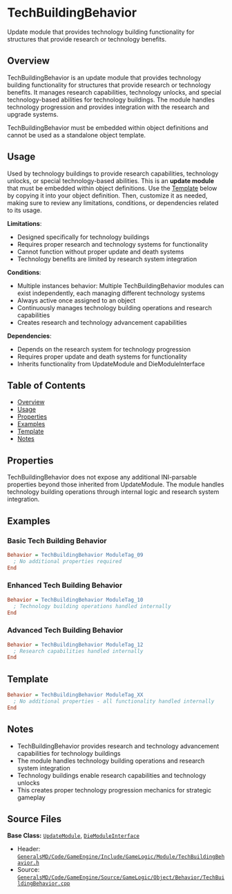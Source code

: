 # TechBuildingBehavior

Update module that provides technology building functionality for structures that provide research or technology benefits.

## Overview

TechBuildingBehavior is an update module that provides technology building functionality for structures that provide research or technology benefits. It manages research capabilities, technology unlocks, and special technology-based abilities for technology buildings. The module handles technology progression and provides integration with the research and upgrade systems.

TechBuildingBehavior must be embedded within object definitions and cannot be used as a standalone object template.

## Usage

Used by technology buildings to provide research capabilities, technology unlocks, or special technology-based abilities. This is an **update module** that must be embedded within object definitions. Use the [Template](#template) below by copying it into your object definition. Then, customize it as needed, making sure to review any limitations, conditions, or dependencies related to its usage.

**Limitations**:
- Designed specifically for technology buildings
- Requires proper research and technology systems for functionality
- Cannot function without proper update and death systems
- Technology benefits are limited by research system integration

**Conditions**:
- Multiple instances behavior: Multiple TechBuildingBehavior modules can exist independently, each managing different technology systems
- Always active once assigned to an object
- Continuously manages technology building operations and research capabilities
- Creates research and technology advancement capabilities

**Dependencies**:
- Depends on the research system for technology progression
- Requires proper update and death systems for functionality
- Inherits functionality from UpdateModule and DieModuleInterface

## Table of Contents

- [Overview](#overview)
- [Usage](#usage)
- [Properties](#properties)
- [Examples](#examples)
- [Template](#template)
- [Notes](#notes)

## Properties

TechBuildingBehavior does not expose any additional INI-parsable properties beyond those inherited from UpdateModule. The module handles technology building operations through internal logic and research system integration.

## Examples

### Basic Tech Building Behavior
```ini
Behavior = TechBuildingBehavior ModuleTag_09
  ; No additional properties required
End
```

### Enhanced Tech Building Behavior
```ini
Behavior = TechBuildingBehavior ModuleTag_10
  ; Technology building operations handled internally
End
```

### Advanced Tech Building Behavior
```ini
Behavior = TechBuildingBehavior ModuleTag_12
  ; Research capabilities handled internally
End
```

## Template

```ini
Behavior = TechBuildingBehavior ModuleTag_XX
  ; No additional properties - all functionality handled internally
End
```

## Notes

- TechBuildingBehavior provides research and technology advancement capabilities for technology buildings
- The module handles technology building operations and research system integration
- Technology buildings enable research capabilities and technology unlocks
- This creates proper technology progression mechanics for strategic gameplay

## Source Files

**Base Class:** [`UpdateModule`](../../GeneralsMD/Code/GameEngine/Include/GameLogic/Module/UpdateModule.h), [`DieModuleInterface`](../../GeneralsMD/Code/GameEngine/Include/GameLogic/Module/DieModule.h)

- Header: [`GeneralsMD/Code/GameEngine/Include/GameLogic/Module/TechBuildingBehavior.h`](../../GeneralsMD/Code/GameEngine/Include/GameLogic/Module/TechBuildingBehavior.h)
- Source: [`GeneralsMD/Code/GameEngine/Source/GameLogic/Object/Behavior/TechBuildingBehavior.cpp`](../../GeneralsMD/Code/GameEngine/Source/GameLogic/Object/Behavior/TechBuildingBehavior.cpp)
